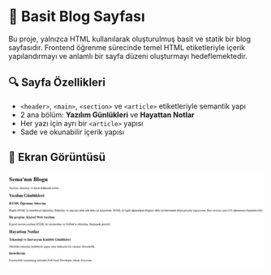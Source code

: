 # 📝 Basit Blog Sayfası

Bu proje, yalnızca HTML kullanılarak oluşturulmuş basit ve statik bir blog sayfasıdır. Frontend öğrenme sürecinde temel HTML etiketleriyle içerik yapılandırmayı ve anlamlı bir sayfa düzeni oluşturmayı hedeflemektedir.

## 🔍 Sayfa Özellikleri

- `<header>`, `<main>`, `<section>` ve `<article>` etiketleriyle semantik yapı
- 2 ana bölüm: **Yazılım Günlükleri** ve **Hayattan Notlar**
- Her yazı için ayrı bir `<article>` yapısı
- Sade ve okunabilir içerik yapısı

## 📸 Ekran Görüntüsü

![Basit Blog Sayfası Görseli](BasitBlogSayfası.png)
